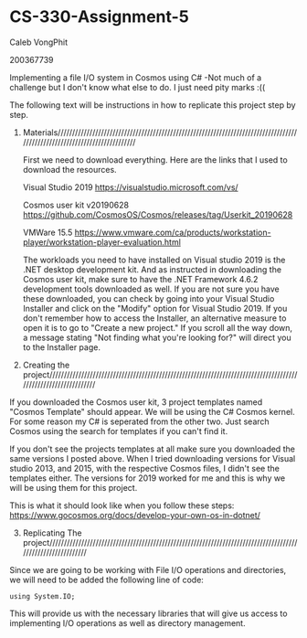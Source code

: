# CS-330-Assignment-5

Caleb VongPhit

200367739

Implementing a file I/O system in Cosmos using C#
      -Not much of a challenge but I don't know what else to do. I just need pity marks :((


The following text will be instructions in how to replicate this project step by step.

1. Materials//////////////////////////////////////////////////////////////////////////////////////////////////////////////////////////
    
    First we need to download everything. Here are the links that I used to download the resources.
    
    Visual Studio 2019                 https://visualstudio.microsoft.com/vs/ 
    
    Cosmos user kit v20190628          https://github.com/CosmosOS/Cosmos/releases/tag/Userkit_20190628 
    
    VMWare 15.5                        https://www.vmware.com/ca/products/workstation-player/workstation-player-evaluation.html
    
    The workloads you need to have installed on Visual studio 2019 is the .NET desktop development kit. And as instructed in downloading the Cosmos user kit, make sure to have the .NET Framework 4.6.2 development tools downloaded as well. If you are not sure you have these downloaded, you can check by going into your Visual Studio Installer and click on the "Modify" option for Visual Studio 2019. If you don't remember how to access the Installer, an alternative measure to open it is to go to "Create a new project." If you scroll all the way down, a message stating "Not finding what you're looking for?" will direct you to the Installer page.
    
2. Creating the project///////////////////////////////////////////////////////////////////////////////////////////////////////////////

  If you downloaded the Cosmos user kit, 3 project templates named "Cosmos Template" should appear. We will be using the C# Cosmos kernel. For some reason my C# is seperated from the other two. Just search Cosmos using the search for templates if you can't find it. 
  
  If you don't see the projects templates at all make sure you downloaded the same versions I posted above. When I tried downloading versions for Visual studio 2013, and 2015, with the respective Cosmos files, I didn't see the templates either. The versions for 2019 worked for me and this is why we will be using them for this project.
  
 This is what it should look like when you follow these steps: https://www.gocosmos.org/docs/develop-your-own-os-in-dotnet/
  
3. Replicating The project////////////////////////////////////////////////////////////////////////////////////////////////////////////

  Since we are going to be working with File I/O operations and directories, we will need to be added the following line of code:
  
    using System.IO;
    
  This will provide us with the necessary libraries that will give us access to implementing I/O operations as well as directory management.
    

    
       
    
    
